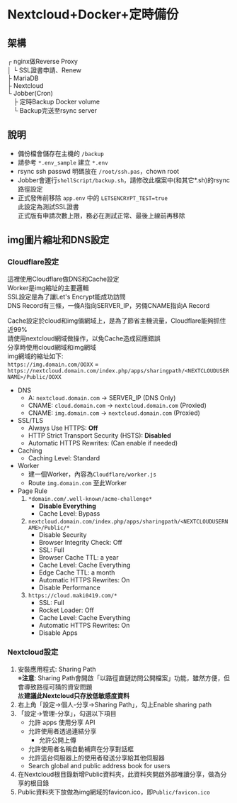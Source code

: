 # Nextcloud+Docker+定時備份

## 架構
┌ nginx做Reverse Proxy\
│ └ SSL證書申請、Renew\
├ MariaDB\
├ Nextcloud\
└ Jobber(Cron)\
　├ 定時Backup Docker volume\
　└ Backup完送至rsync server

## 說明
* 備份檔會儲存在主機的 `/backup`
* 請參考 `*.env_sample` 建立 `*.env`
* rsync ssh passwd 明碼放在 `/root/ssh.pas`，chown root
* Jobber會運行`shellScript/backup.sh`，請修改此檔案中(和其它*.sh)的rsync路徑設定
* 正式發佈前移除 `app.env` 中的 `LETSENCRYPT_TEST=true`\
此設定為測試SSL證書\
正式版有申請次數上限，務必在測試正常、最後上線前再移除

## img圖片縮址和DNS設定
### Cloudflare設定
這裡使用Cloudflare做DNS和Cache設定\
Worker是img縮址的主要邏輯\
SSL設定是為了讓Let's Encrypt能成功訪問\
DNS Record有三條，一條A指向SERVER_IP，另倆CNAME指向A Record

Cache設定於cloud和img倆網域上，是為了節省主機流量，Cloudflare能夠抓住近99%\
請使用nextcloud網域做操作，以免Cache造成回應錯誤\
分享時使用cloud網域和img網域\
img網域的縮址如下:\
`https://img.domain.com/OOXX` = \
`https://nextcloud.domain.com/index.php/apps/sharingpath/<NEXTCLOUDUSERNAME>/Public/OOXX`

* DNS
	* A: `nextcloud.domain.com` → SERVER_IP (DNS Only)
	* CNAME: `cloud.domain.com` → `nextcloud.domain.com` (Proxied)
	* CNAME: `img.domain.com` → `nextcloud.domain.com` (Proxied)
* SSL/TLS
	* Always Use HTTPS: **Off**
	* HTTP Strict Transport Security (HSTS): **Disabled**
	* Automatic HTTPS Rewrites: (Can enable if needed)
* Caching
	* Caching Level: Standard
* Worker
	* 建一個Worker，內容為`Cloudflare/worker.js`
	* Route `img.domain.com` 至此Worker
* Page Rule
	1. `*domain.com/.well-known/acme-challenge*`
		* **Disable Everything**
		* Cache Level: Bypass
	1. `nextcloud.domain.com/index.php/apps/sharingpath/<NEXTCLOUDUSERNAME>/Public/*`
		* Disable Security
		* Browser Integrity Check: Off
		* SSL: Full
		* Browser Cache TTL: a year
		* Cache Level: Cache Everything
		* Edge Cache TTL: a month
		* Automatic HTTPS Rewrites: On
		* Disable Performance
	1. `https://cloud.maki0419.com/*`
		* SSL: Full
		* Rocket Loader: Off
		* Cache Level: Cache Everything
		* Automatic HTTPS Rewrites: On
		* Disable Apps

### Nextcloud設定
1. 安裝應用程式: Sharing Path\
※**注意**: Sharing Path會開啟「以路徑直鏈訪問公開檔案」功能，雖然方便，但會導致路徑可猜的資安問題\
故**建議此Nextcloud只存放低敏感度資料**
1. 右上角「設定→個人-分享→Sharing Path」，勾上Enable sharing path
1. 「設定→管理-分享」，勾選以下項目
	* 允許 apps 使用分享 API
	* 允許使用者透過連結分享
		* 允許公開上傳
	* 允許使用者名稱自動補齊在分享對話框
	* 允許這台伺服器上的使用者發送分享給其他伺服器
	* Search global and public address book for users 
1. 在Nextcloud根目錄新增Public資料夾，此資料夾開啟外部唯讀分享，做為分享的根目錄
1. Public資料夾下放做為img網域的favicon.ico，即`Public/favicon.ico`
